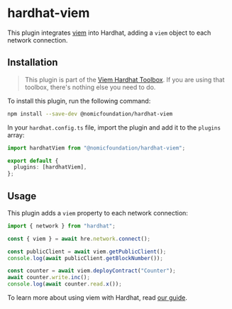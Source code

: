 # hardhat-viem

This plugin integrates [viem](https://viem.sh) into Hardhat, adding a `viem` object to each network connection.

## Installation

> This plugin is part of the [Viem Hardhat Toolbox](https://hardhat.org/plugins/nomicfoundation-hardhat-toolbox-viem). If you are using that toolbox, there's nothing else you need to do.

To install this plugin, run the following command:

```bash
npm install --save-dev @nomicfoundation/hardhat-viem
```

In your `hardhat.config.ts` file, import the plugin and add it to the `plugins` array:

```typescript
import hardhatViem from "@nomicfoundation/hardhat-viem";

export default {
  plugins: [hardhatViem],
};
```

## Usage

This plugin adds a `viem` property to each network connection:

```ts
import { network } from "hardhat";

const { viem } = await hre.network.connect();

const publicClient = await viem.getPublicClient();
console.log(await publicClient.getBlockNumber());

const counter = await viem.deployContract("Counter");
await counter.write.inc();
console.log(await counter.read.x());
```

To learn more about using viem with Hardhat, read [our guide](https://hardhat.org/docs/learn-more/using-viem).
